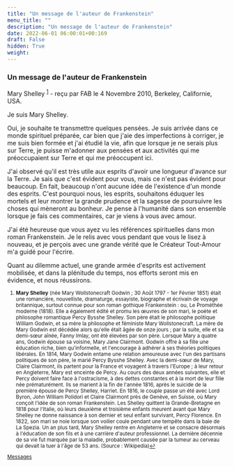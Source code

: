 ```yaml
---
title: "Un message de l'auteur de Frankenstein"
menu_title: ""
description: "Un message de l'auteur de Frankenstein"
date: 2022-06-01 06:00:01+00:169
draft: False
hidden: True
weight:
---
```

### Un message de l'auteur de Frankenstein

Mary Shelley <sup id="a1">[1](#f1)</sup> - reçu par FAB le 4 Novembre 2010, Berkeley, Californie, USA.

Je suis Mary Shelley.

Oui, je souhaite te transmettre quelques pensées. Je suis arrivée dans ce monde spirituel préparée, car bien que j'aie des imperfections à corriger, je me suis bien formée et j'ai étudié la vie, afin que lorsque je ne serais plus sur Terre, je puisse m'adonner aux pensées et aux activités qui me préoccupaient sur Terre et qui me préoccupent ici.

J'ai observé qu'il est très utile aux esprits d'avoir une longueur d'avance sur la Terre. Je sais que c'est évident pour vous, mais ce n'est pas évident pour beaucoup. En fait, beaucoup n'ont aucune idée de l'existence d'un monde des esprits. C'est pourquoi nous, les esprits, souhaitons éduquer les mortels et leur montrer la grande prudence et la sagesse de poursuivre les choses qui mèneront au bonheur. Je pense à l'humanité dans son ensemble lorsque je fais ces commentaires, car je viens à vous avec amour.

J'ai été heureuse que vous ayez vu les références spirituelles dans mon roman Frankenstein. Je le relis avec vous pendant que vous le lisez à nouveau, et je perçois avec une grande vérité que le Créateur Tout-Amour m'a guidé pour l'écrire.

Quant au dilemme actuel, une grande armée d'esprits est activement mobilisée, et dans la plénitude du temps, nos efforts seront mis en évidence, et nous réussirons.
<small>

1. <large id="f1"> **Mary Shelley** (née Mary Wollstonecraft Godwin ; 30 Août 1797 - 1er Février 1851) était une romancière, nouvelliste, dramaturge, essayiste, biographe et écrivain de voyage britannique, surtout connue pour son roman gothique Frankenstein : ou, Le Prométhée moderne (1818). Elle a également édité et promu les œuvres de son mari, le poète et philosophe romantique Percy Bysshe Shelley. Son père était le philosophe politique William Godwin, et sa mère la philosophe et féministe Mary Wollstonecraft. La mère de Mary Godwin est décédée alors qu'elle était âgée de onze jours ; par la suite, elle et sa demi-sœur aînée, Fanny Imlay, ont été élevées par son père. Lorsque Mary a quatre ans, Godwin épouse sa voisine, Mary Jane Clairmont. Godwin offre à sa fille une éducation riche, bien qu'informelle, et l'encourage à adhérer à ses théories politiques libérales. En 1814, Mary Godwin entame une relation amoureuse avec l'un des partisans politiques de son père, le marié Percy Bysshe Shelley. Avec la demi-sœur de Mary, Claire Clairmont, ils partent pour la France et voyagent à travers l'Europe ; à leur retour en Angleterre, Mary est enceinte de Percy. Au cours des deux années suivantes, elle et Percy doivent faire face à l'ostracisme, à des dettes constantes et à la mort de leur fille née prématurément. Ils se marient à la fin de l'année 1816, après le suicide de la première épouse de Percy Shelley, Harriet. En 1816, le couple passe un été avec Lord Byron, John William Polidori et Claire Clairmont près de Genève, en Suisse, où Mary conçoit l'idée de son roman Frankenstein. Les Shelley quittent la Grande-Bretagne en 1818 pour l'Italie, où leurs deuxième et troisième enfants meurent avant que Mary Shelley ne donne naissance à son dernier et seul enfant survivant, Percy Florence. En 1822, son mari se noie lorsque son voilier coule pendant une tempête dans la baie de La Spezia. Un an plus tard, Mary Shelley rentre en Angleterre et se consacre désormais à l'éducation de son fils et à une carrière d'auteur professionnel. La dernière décennie de sa vie fut marquée par la maladie, probablement causée par la tumeur au cerveau qui devait la tuer à l'âge de 53 ans. (Source : Wikipedia)[↩](#a1)

[Messages](/fr-contemporary-messages/fr-contemporary-messages-by-date-order/fr-contemporary-messages-2010)